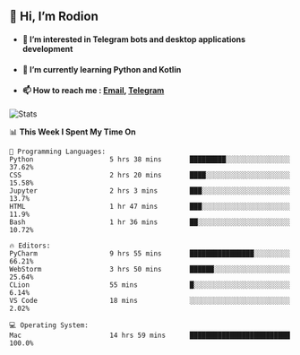 ## 👋 Hi, I’m Rodion
- #### 👀 I’m interested in Telegram bots and desktop applications development
- #### 🌱 I’m currently learning Python and Kotlin
- #### 📫 How to reach me : [Email](mailto:me@lavn.ml), [Telegram](https://t.me/fast_geek)

![Stats](https://github-readme-stats.vercel.app/api?username=rodion-gudz&show_icons=true&theme=github_dark&hide_border=true&hide=issues&count_private=true&layout=compact)


<!--START_SECTION:waka-->
📊 **This Week I Spent My Time On** 

```text
💬 Programming Languages: 
Python                   5 hrs 38 mins       █████████░░░░░░░░░░░░░░░░   37.62% 
CSS                      2 hrs 20 mins       ████░░░░░░░░░░░░░░░░░░░░░   15.58% 
Jupyter                  2 hrs 3 mins        ███░░░░░░░░░░░░░░░░░░░░░░   13.7% 
HTML                     1 hr 47 mins        ███░░░░░░░░░░░░░░░░░░░░░░   11.9% 
Bash                     1 hr 36 mins        ██░░░░░░░░░░░░░░░░░░░░░░░   10.72%

🔥 Editors: 
PyCharm                  9 hrs 55 mins       ████████████████░░░░░░░░░   66.21% 
WebStorm                 3 hrs 50 mins       ██████░░░░░░░░░░░░░░░░░░░   25.64% 
CLion                    55 mins             █░░░░░░░░░░░░░░░░░░░░░░░░   6.14% 
VS Code                  18 mins             ░░░░░░░░░░░░░░░░░░░░░░░░░   2.02%

💻 Operating System: 
Mac                      14 hrs 59 mins      █████████████████████████   100.0%

```


<!--END_SECTION:waka-->
